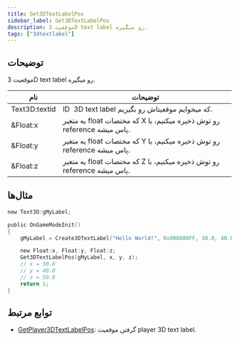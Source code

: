 ```yaml
---
title: Get3DTextLabelPos
sidebar_label: Get3DTextLabelPos
description: موقعیت 3D text label رو میگیره.
tags: ["3dtextlabel"]
---
```


<VersionWarn version='omp v1.1.0.2612' />

## توضیحات

موقعیت 3D text label رو میگیره.

| نام           | توضیحات                                                                 |
| ------------- | ---------------------------------------------------------------------- |
| Text3D:textid | ID ‌ 3D text label که میخوایم موقعیتاش رو بگیریم.                        |
| &Float:x      | یه متغیر float که مختصات X رو توش ذخیره میکنیم، با reference پاس میشه.    |
| &Float:y      | یه متغیر float که مختصات Y رو توش ذخیره میکنیم، با reference پاس میشه.    |
| &Float:z      | یه متغیر float که مختصات Z رو توش ذخیره میکنیم، با reference پاس میشه.    |

## مثال‌ها

```c
new Text3D:gMyLabel;

public OnGameModeInit()
{
    gMyLabel = Create3DTextLabel("Hello World!", 0x008080FF, 30.0, 40.0, 50.0, 10.0, 0, false);

    new Float:x, Float:y, Float:z;
    Get3DTextLabelPos(gMyLabel, x, y, z);
    // x = 30.0
    // y = 40.0
    // z = 50.0
    return 1;
}
```

## توابع مرتبط

- [GetPlayer3DTextLabelPos](GetPlayer3DTextLabelPos): گرفتن موقعیت player 3D text label.